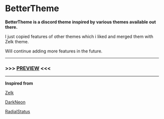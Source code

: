 # BetterTheme
**BetterTheme is a discord theme inspired by various themes available out there.**

I just copied features of other themes which i liked and merged them with Zelk theme.

Will continue adding more features in the future. 

***
### >>> [PREVIEW](https://gibbu.github.io/ThemePreview/?file=https://cdn.jsdelivr.net/gh/MaybeAnkur/BetterTheme@main/BetterTheme.theme.css) <<<
***

**Inspired from**

[Zelk](https://github.com/schnensch0/zelk)

[DarkNeon](https://github.com/CommandCrafterHD/DiscordDarkNeon)

[RadialStatus](https://github.com/DiscordStyles/RadialStatus)

